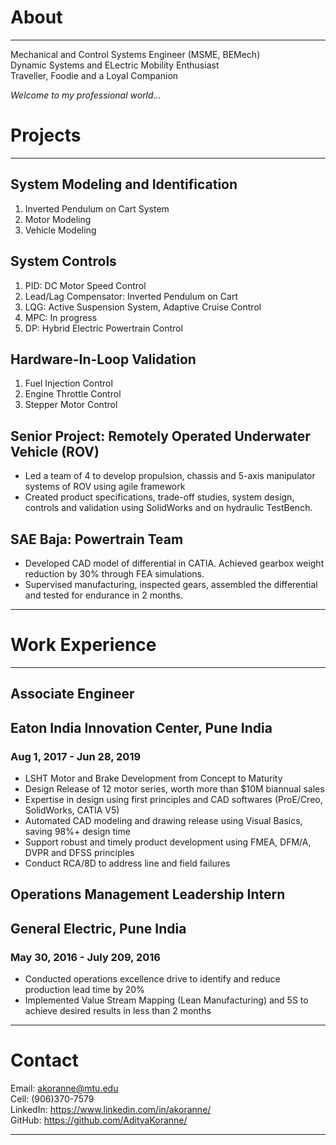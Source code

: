 # About
___
  Mechanical and Control Systems Engineer (MSME, BEMech)  
  Dynamic Systems and ELectric Mobility Enthusiast  
  Traveller, Foodie and a Loyal Companion  

*Welcome to my professional world...*  

# Projects
___
## System Modeling and Identification  
1. Inverted Pendulum on Cart System  
2. Motor Modeling
3. Vehicle Modeling  

## System Controls
1. PID: DC Motor Speed Control
2. Lead/Lag Compensator: Inverted Pendulum on Cart
3. LQG: Active Suspension System, Adaptive Cruise Control
4. MPC: In progress
5. DP: Hybrid Electric Powertrain Control

## Hardware-In-Loop Validation
1. Fuel Injection Control
2. Engine Throttle Control
3. Stepper Motor Control  

## Senior Project: Remotely Operated Underwater Vehicle (ROV)
- Led a team of 4 to develop propulsion, chassis and 5-axis manipulator systems of ROV using agile framework
- Created product specifications, trade-off studies, system design, controls and validation using SolidWorks and on hydraulic TestBench.

## SAE Baja: Powertrain Team
- Developed CAD model of differential in CATIA. Achieved gearbox weight reduction by 30% through FEA simulations.
- Supervised manufacturing, inspected gears, assembled the differential and tested for endurance in 2 months.
___  

# Work Experience
___  
## Associate Engineer
## Eaton India Innovation Center, Pune India
### Aug 1, 2017 - Jun 28, 2019
- LSHT Motor and Brake Development from Concept to Maturity 
- Design Release of 12 motor series, worth more than $10M biannual sales 
- Expertise in design using first principles and CAD softwares (ProE/Creo, SolidWorks, CATIA V5)
- Automated CAD modeling and drawing release using Visual Basics, saving 98%+ design time   
- Support robust and timely product development using FMEA, DFM/A, DVPR and DFSS principles
- Conduct RCA/8D to address line and field failures

## Operations Management Leadership Intern
## General Electric, Pune India
### May 30, 2016 - July 209, 2016
- Conducted operations excellence drive to identify and reduce production lead time by 20%
- Implemented Value Stream Mapping (Lean Manufacturing) and 5S to achieve desired results in less than 2 months
___  

# Contact
Email:      akoranne@mtu.edu  
Cell:       (906)370-7579  
LinkedIn:   https://www.linkedin.com/in/akoranne/  
GitHub:     https://github.com/AdityaKoranne/  
___  
